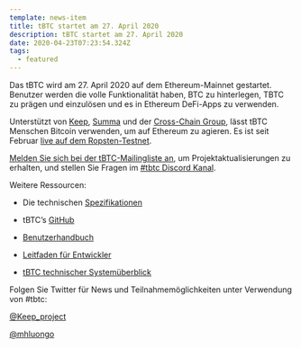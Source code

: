 ```yaml
---
template: news-item
title: tBTC startet am 27. April 2020
description: tBTC startet am 27. April 2020
date: 2020-04-23T07:23:54.324Z
tags:
  - featured
---
```

Das tBTC wird am 27. April 2020 auf dem Ethereum-Mainnet gestartet. Benutzer werden die volle Funktionalität haben, BTC zu hinterlegen, TBTC zu prägen und einzulösen und es in Ethereum DeFi-Apps zu verwenden.

Unterstützt von [Keep](http://keep.network), [Summa](https://summa.one/) und der [Cross-Chain Group](https://www.crosschain.group/), lässt tBTC Menschen Bitcoin verwenden, um auf Ethereum zu agieren. Es ist seit Februar [live auf dem Ropsten-Testnet](https://tbtc.network/news/2020-02-14-ropsten).

[Melden Sie sich bei der tBTC-Mailingliste an](https://tbtc.network/#mailing-list), um Projektaktualisierungen zu erhalten, und stellen Sie Fragen im [\#tbtc Discord Kanal](https://discord.gg/wYezN7v).

Weitere Ressourcen:

* Die technischen [Spezifikationen](http://docs.keep.network/tbtc/index.pdf)


* tBTC’s [GitHub](https://github.com/keep-network/tbtc)


* [Benutzerhandbuch](https://tbtc.network/developers/how-to-use-the-tbtc-dapp)


* [Leitfaden für Entwickler](https://tbtc.network/developers/how-to-integrate-tbtc-into-your-defi-dapp)


* [tBTC technischer Systemüberblick](https://tbtc.network/developers/tbtc-technical-system-overview)

Folgen Sie Twitter für News und Teilnahmemöglichkeiten unter Verwendung von #tbtc:

[@Keep_project](https://twitter.com/keep_project)

[@mhluongo](https://twitter.com/mhluongo)
